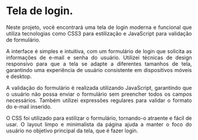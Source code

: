 # Tela de login.

<p align="justify">Neste projeto, você encontrará uma tela de login moderna e funcional que utiliza tecnologias como CSS3 para estilização e JavaScript para validação de formulário.</p>


<p align="justify">A interface é simples e intuitiva, com um formulário de login que solicita as informações de e-mail e senha do usuário. Utilizei técnicas de design responsivo para que a tela se adapte a diferentes tamanhos de tela, garantindo uma experiência de usuário consistente em dispositivos móveis e desktop.

</p>
<p align="justify">A validação do formulário é realizada utilizando JavaScript, garantindo que o usuário não possa enviar o formulário sem preencher todos os campos necessários. Também utilizei expressões regulares para validar o formato do e-mail inserido.

</p>
<p align="justify">O CSS foi utilizado para estilizar o formulário, tornando-o atraente e fácil de usar. O layout limpo e minimalista da página ajuda a manter o foco do usuário no objetivo principal da tela, que é fazer login.

</p>
<p align="justify"></p>
